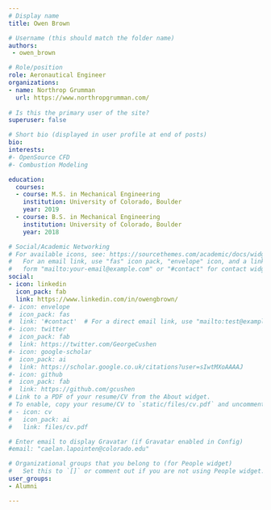 ```yaml
---
# Display name
title: Owen Brown

# Username (this should match the folder name)
authors:
 - owen_brown

# Role/position
role: Aeronautical Engineer
organizations:
- name: Northrop Grumman
  url: https://www.northropgrumman.com/
  
# Is this the primary user of the site?
superuser: false

# Short bio (displayed in user profile at end of posts)
bio: 
interests:
#- OpenSource CFD
#- Combustion Modeling

education:
  courses:
  - course: M.S. in Mechanical Engineering
    institution: University of Colorado, Boulder
    year: 2019
  - course: B.S. in Mechanical Engineering
    institution: University of Colorado, Boulder
    year: 2018

# Social/Academic Networking
# For available icons, see: https://sourcethemes.com/academic/docs/widgets/#icons
#   For an email link, use "fas" icon pack, "envelope" icon, and a link in the
#   form "mailto:your-email@example.com" or "#contact" for contact widget.
social:
- icon: linkedin
  icon_pack: fab
  link: https://www.linkedin.com/in/owengbrown/
#- icon: envelope
#  icon_pack: fas
#  link: '#contact'  # For a direct email link, use "mailto:test@example.org".
#- icon: twitter
#  icon_pack: fab
#  link: https://twitter.com/GeorgeCushen
#- icon: google-scholar
#  icon_pack: ai
#  link: https://scholar.google.co.uk/citations?user=sIwtMXoAAAAJ
#- icon: github
#  icon_pack: fab
#  link: https://github.com/gcushen
# Link to a PDF of your resume/CV from the About widget.
# To enable, copy your resume/CV to `static/files/cv.pdf` and uncomment the lines below.  
# - icon: cv
#   icon_pack: ai
#   link: files/cv.pdf

# Enter email to display Gravatar (if Gravatar enabled in Config)
#email: "caelan.lapointen@colorado.edu"

# Organizational groups that you belong to (for People widget)
#   Set this to `[]` or comment out if you are not using People widget.  
user_groups:
- Alumni

---
```


